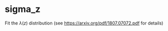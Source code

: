 # sigma_z
Fit the $\lambda(z)$ distribution (see https://arxiv.org/pdf/1807.07072.pdf for details) 
